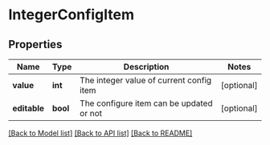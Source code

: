 # IntegerConfigItem

## Properties
Name | Type | Description | Notes
------------ | ------------- | ------------- | -------------
**value** | **int** | The integer value of current config item | [optional] 
**editable** | **bool** | The configure item can be updated or not | [optional] 

[[Back to Model list]](../README.md#documentation-for-models) [[Back to API list]](../README.md#documentation-for-api-endpoints) [[Back to README]](../README.md)


